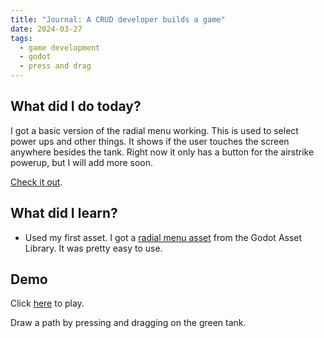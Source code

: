```yaml
---
title: "Journal: A CRUD developer builds a game"
date: 2024-03-27
tags:
  - game development
  - godot
  - press and drag
---
```


## What did I do today?

I got a basic version of the radial menu working. This is used to select power ups and other things. It shows if the user touches the screen anywhere besides the tank. Right now it only has a button for the airstrike powerup, but I will add more soon.

[Check it out](/iron-fury/builds/2024-03-27).

## What did I learn?

- Used my first asset. I got a [radial menu asset](https://github.com/jesuisse/godot-radial-menu-control) from the Godot Asset Library. It was pretty easy to use.

## Demo

Click [here](/iron-fury/builds/2024-03-27) to play.

Draw a path by pressing and dragging on the green tank.
